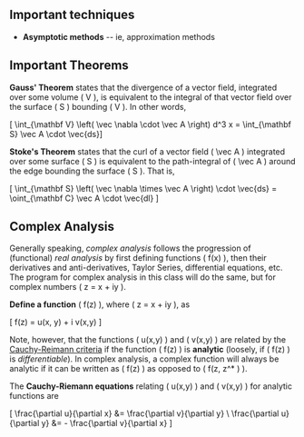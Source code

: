 ## Important techniques

* **Asymptotic methods** -- ie, approximation methods

## Important Theorems

**Gauss' Theorem** states that the divergence of a vector field, integrated over some volume \( V \), is equivalent to the integral of that vector field over the surface \( S \) bounding \( V \). In other words, 

\[ \int_{\mathbf V} \left( \vec \nabla \cdot \vec A \right) d^3 x  = \int_{\mathbf S}  \vec A \cdot \vec{ds}\]

**Stoke's Theorem** states that the curl of a vector field \( \vec A \) integrated over some surface \( S \) is equivalent to the path-integral of \( \vec A \) around the edge bounding the surface \( S \). That is, 

\[ \int_{\mathbf S} \left( \vec \nabla \times \vec A \right) \cdot \vec{ds} = \oint_{\mathbf C} \vec A \cdot \vec{dl} \]

## Complex Analysis

Generally speaking, *complex analysis* follows the progression of (functional) *real analysis* by first defining functions \( f(x) \), then their derivatives and anti-derivatives, Taylor Series, differential equations, etc. The program for complex analysis in this class will do the same, but for complex numbers \( z = x + iy \).

**Define a function** \( f(z) \), where \( z = x + iy \), as

\[ f(z) = u(x, y) + i v(x,y) \]

Note, however, that the functions \( u(x,y) \) and \( v(x,y) \) are related by the [Cauchy-Reimann criteria](http://en.wikipedia.org/wiki/Cauchy%E2%80%93Riemann_equations) if the function \( f(z) \) is **analytic** (loosely, if \( f(z) \) is *differentiable*). In complex analysis, a complex function will always be analytic if it can be written as \( f(z) \) as opposed to \( f(z, z^* ) \).

The **Cauchy-Riemann equations** relating \( u(x,y) \) and \( v(x,y) \) for analytic functions are

\[ \frac{\partial u}{\partial x} &= \frac{\partial v}{\partial y} \\ \frac{\partial u}{\partial y} &= - \frac{\partial v}{\partial x}  \]